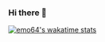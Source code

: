 ### Hi there 👋

<!--
**emo64/emo64** is a ✨ _special_ ✨ repository because its `README.md` (this file) appears on your GitHub profile.

Here are some ideas to get you started:

- 🔭 I’m currently working on ...
- 🌱 I’m currently learning ...
- 👯 I’m looking to collaborate on ...
- 🤔 I’m looking for help with ...
- 💬 Ask me about ...
- 📫 How to reach me: ...
- 😄 Pronouns: ...
- ⚡ Fun fact: ...
-->

[![emo64's wakatime stats](https://github-readme-stats.vercel.app/api/wakatime?username=emo46)](https://github.com/anuraghazra/github-readme-stats)
